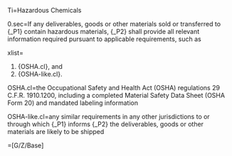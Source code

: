 Ti=Hazardous Chemicals

0.sec=If any deliverables, goods or other materials sold or transferred to {_P1} contain hazardous materials, {_P2} shall provide all relevant information required pursuant to applicable requirements, such as

xlist=<ol><li>{OSHA.cl}, and</li><li>{OSHA-like.cl}.</li></ol>

OSHA.cl=the Occupational Safety and Health Act (OSHA) regulations 29 C.F.R. 1910.1200, including a completed Material Safety Data Sheet (OSHA Form 20) and mandated labeling information

OSHA-like.cl=any similar requirements in any other jurisdictions to or through which {_P1} informs {_P2} the deliverables, goods or other materials are likely to be shipped

=[G/Z/Base]
